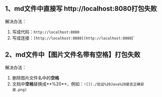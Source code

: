 ## 1、md文件中直接写 http://localhost:8080打包失败

解决办法：
1. 写成代码：`http://localhost:8080`
2. 写成连接：`[http://localhost:8080](http://localhost:8080`)`

## 2、md文件中【图片文件名带有空格】打包失败

解决办法：
1. 删除图片文件名中的**空格**
2. 文档中**空格**替换成**%20**，例如：`![](./验证%20Java%20是否正确安装.png)`